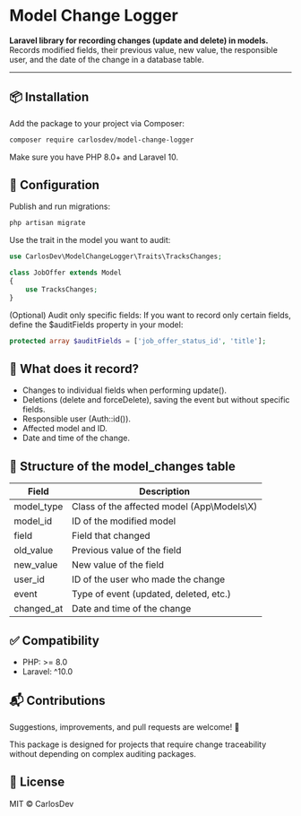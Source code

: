 # Model Change Logger
**Laravel library for recording changes (update and delete) in models.**  
Records modified fields, their previous value, new value, the responsible user, and the date of the change in a database table.

---

## 📦 Installation

Add the package to your project via Composer:
```bash
composer require carlosdev/model-change-logger
```

Make sure you have PHP 8.0+ and Laravel 10.

## 🔧 Configuration

Publish and run migrations:
```bash
php artisan migrate
```

Use the trait in the model you want to audit:
```php
use CarlosDev\ModelChangeLogger\Traits\TracksChanges;

class JobOffer extends Model
{
    use TracksChanges;
}
```

(Optional) Audit only specific fields:
If you want to record only certain fields, define the $auditFields property in your model:
```php
protected array $auditFields = ['job_offer_status_id', 'title'];
```

## 🧠 What does it record?

- Changes to individual fields when performing update().
- Deletions (delete and forceDelete), saving the event but without specific fields.
- Responsible user (Auth::id()).
- Affected model and ID.
- Date and time of the change.

## 📄 Structure of the model_changes table

| Field | Description |
|-------|-------------|
| model_type | Class of the affected model (App\Models\X) |
| model_id | ID of the modified model |
| field | Field that changed |
| old_value | Previous value of the field |
| new_value | New value of the field |
| user_id | ID of the user who made the change |
| event | Type of event (updated, deleted, etc.) |
| changed_at | Date and time of the change |


## ✅ Compatibility

- PHP: >= 8.0
- Laravel: ^10.0

## 📬 Contributions

Suggestions, improvements, and pull requests are welcome! 🚀

This package is designed for projects that require change traceability without depending on complex auditing packages.

## 📄 License

MIT © CarlosDev
